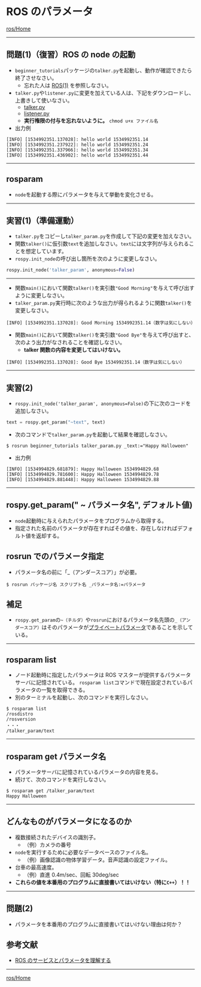# ROS のパラメータ

[ros/Home](Home.md)

---

## 問題(1)（復習）ROS の node の起動

- `beginner_tutorials`パッケージの`talker.py`を起動し、動作が確認できたら終了させなさい。
  - 忘れた人は [ROS(1)](basics_01.md) を参照しなさい。
- `talker.py`や`listener.py`に変更を加えている人は、下記をダウンロードし、上書きして使いなさい。
  - [talker.py](https://raw.githubusercontent.com/ros/ros_tutorials/indigo-devel/rospy_tutorials/001_talker_listener/talker.py)
  - [listener.py](https://raw.githubusercontent.com/ros/ros_tutorials/indigo-devel/rospy_tutorials/001_talker_listener/listener.py)
  - **実行権限の付与を忘れないように。** `chmod u+x ファイル名`
- 出力例

```shell
[INFO] [1534992351.137028]: hello world 1534992351.14
[INFO] [1534992351.237922]: hello world 1534992351.24
[INFO] [1534992351.337966]: hello world 1534992351.34
[INFO] [1534992351.436902]: hello world 1534992351.44
```

---

## rosparam

- `node`を起動する際にパラメータを与えて挙動を変化させる。

---

## 実習(1)（準備運動）

- `talker.py`をコピーし`talker_param.py`を作成して下記の変更を加えなさい。
- 関数`talker()`に仮引数`text`を追加しなさい。`text`には文字列が与えられることを想定しています。
- `rospy.init_node`の呼び出し箇所を次のように変更しなさい。

```python
rospy.init_node('talker_param', anonymous=False)
```

---

- 関数`main()`において関数`talker()`を実引数`"Good Morning"`を与えて呼び出すように変更しなさい。
- `talker_param.py`実行時に次のような出力が得られるように関数`talker()`を変更しなさい。

```shell
[INFO] [1534992351.137028]: Good Morning 1534992351.14（数字は気にしない）
```

- 関数`main()`において関数`talker()`を実引数`"Good Bye"`を与えて呼び出すと、次のよう出力がなされることを確認しなさい。
  - **talker 関数の内容を変更してはいけない。**

```shell
[INFO] [1534992351.137028]: Good Bye 1534992351.14（数字は気にしない）
```

---

## 実習(2)

- `rospy.init_node('talker_param', anonymous=False)`の下に次のコードを追加しなさい。

```python
text = rospy.get_param("~text", text)
```

- 次のコマンドで`talker_param.py`を起動して結果を確認しなさい。

```shell
$ rosrun beginner_tutorials talker_param.py _text:="Happy Halloween"
```

- 出力例

```shell
[INFO] [1534994829.681879]: Happy Halloween 1534994829.68
[INFO] [1534994829.781600]: Happy Halloween 1534994829.78
[INFO] [1534994829.881448]: Happy Halloween 1534994829.88
```

---

## rospy.get_param(" **~** パラメータ名", デフォルト値)

- `node`起動時に与えられたパラメータをプログラムから取得する。
- 指定された名前のパラメータが存在すればその値を、存在しなければデフォルト値を返却する。

## rosrun でのパラメータ指定

- パラメータ名の前に「\_（アンダースコア）」が必要。

```shell
$ rosrun パッケージ名 スクリプト名 _パラメータ名:=パラメータ
```

## 補足

- `rospy.get_param`の`~（チルダ）`や`rosrun`におけるパラメータ名先頭の`_（アンダースコア）`はそのパラメータが[プライベートパラメータ](http://wiki.ros.org/ja/Parameter%20Server#Private_Parameters.28.2BMNcw6TCkMNkw.2FDDIMAAw0TDpMOEw.2FDC.2F.29)であることを示している。

---

## rosparam list

- ノード起動時に指定したパラメータは ROS マスターが提供するパラメータサーバに記憶されている。
  `rosparam list`コマンドで現在設定されているパラメータの一覧を取得できる。
- 別のターミナルを起動し、次のコマンドを実行しなさい。

```shell
$ rosparam list
/rosdistro
/rosversion
・・・
/talker_param/text
```

---

## rosparam get パラメータ名

- パラメータサーバに記憶されているパラメータの内容を見る。
- 続けて、次のコマンドを実行しなさい。

```shell
$ rosparam get /talker_param/text
Happy Halloween
```

---

## どんなものがパラメータになるのか

- 複数接続されたデバイスの識別子。
  - （例）カメラの番号
- `node`を実行するために必要なデータベースのファイル名。
  - （例）画像認識の物体学習データ。音声認識の設定ファイル。
- 台車の最高速度。
  - （例）直進 0.4m/sec、回転 30deg/sec
- **これらの値を本番用のプログラムに直接書いてはいけない（特に`C++`）！！**

---

## 問題(2)

- パラメータを本番用のプログラムに直接書いてはいけない理由は何か？

## 参考文献

- [ROS のサービスとパラメータを理解する](http://wiki.ros.org/ja/ROS/Tutorials/UnderstandingServicesParams)

---

[ros/Home](Home.md)
